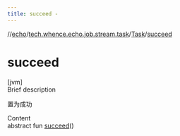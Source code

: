 ```yaml
---
title: succeed -
---
```

//[echo](../../index.md)/[tech.whence.echo.job.stream.task](../index.md)/[Task](index.md)/[succeed](succeed.md)



# succeed  
[jvm]  
Brief description  


置为成功

  
Content  
abstract fun [succeed](succeed.md)()  



